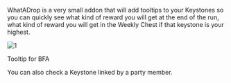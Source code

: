 WhatADrop is a very small addon that will add tooltips to your Keystones so you can quickly see what kind of reward you will get at the end of the run,
what kind of reward you will get in the Weekly Chest if that keystone is your highest.

![1](https://s18.directupload.net/images/190824/b7m8r4lo.jpg)

Tooltip for BFA

 

You can also check a Keystone linked by a party member.

